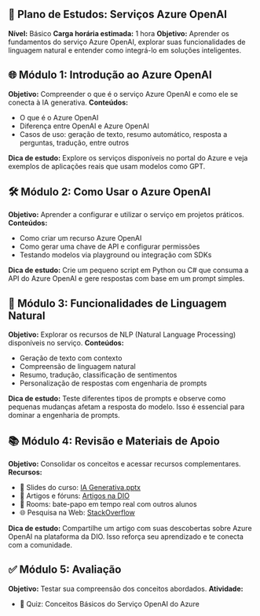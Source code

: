 ## 🧠 Plano de Estudos: Serviços Azure OpenAI

**Nível:** Básico **Carga horária estimada:** 1 hora **Objetivo:** Aprender os fundamentos do serviço Azure OpenAI, explorar suas funcionalidades de linguagem natural e entender como integrá-lo em soluções inteligentes.

## 🌐 Módulo 1: Introdução ao Azure OpenAI
**Objetivo:** Compreender o que é o serviço Azure OpenAI e como ele se conecta à IA generativa.
**Conteúdos:**
- O que é o Azure OpenAI
- Diferença entre OpenAI e Azure OpenAI
- Casos de uso: geração de texto, resumo automático, resposta a perguntas, tradução, entre outros

**Dica de estudo:** Explore os serviços disponíveis no portal do Azure e veja exemplos de aplicações reais que usam modelos como GPT.

## 🛠️ Módulo 2: Como Usar o Azure OpenAI
**Objetivo:** Aprender a configurar e utilizar o serviço em projetos práticos.
**Conteúdos:**
- Como criar um recurso Azure OpenAI
- Como gerar uma chave de API e configurar permissões
- Testando modelos via playground ou integração com SDKs

**Dica de estudo:** Crie um pequeno script em Python ou C# que consuma a API do Azure OpenAI e gere respostas com base em um prompt simples.


## 💬 Módulo 3: Funcionalidades de Linguagem Natural
**Objetivo:** Explorar os recursos de NLP (Natural Language Processing) disponíveis no serviço.
**Conteúdos:**
- Geração de texto com contexto
- Compreensão de linguagem natural
- Resumo, tradução, classificação de sentimentos
- Personalização de respostas com engenharia de prompts

**Dica de estudo:** Teste diferentes tipos de prompts e observe como pequenas mudanças afetam a resposta do modelo. Isso é essencial para dominar a engenharia de prompts.

## 📚 Módulo 4: Revisão e Materiais de Apoio
**Objetivo:** Consolidar os conceitos e acessar recursos complementares.
**Recursos:**
- 📑 Slides do curso: [IA Generativa.pptx](https://academiapme-my.sharepoint.com/:p:/g/personal/nubia_dio_me/Ef88qA-boB1GuImGg67P-IQBAQP0mfwtVB0RjBnabfvdPw?e=PwuezC)
- 💬 Artigos e fóruns: [Artigos na DIO](https://web.dio.me/articles "https://web.dio.me/articles")
- 🧠 Rooms: bate-papo em tempo real com outros alunos
- 🌐 Pesquisa na Web: [StackOverflow](https://stackoverflow.com/ "https://stackoverflow.com/")

**Dica de estudo:** Compartilhe um artigo com suas descobertas sobre Azure OpenAI na plataforma da DIO. Isso reforça seu aprendizado e te conecta com a comunidade.

## ✅ Módulo 5: Avaliação
**Objetivo:** Testar sua compreensão dos conceitos abordados.
**Atividade:**
- 🧠 Quiz: Conceitos Básicos do Serviço OpenAI do Azure

